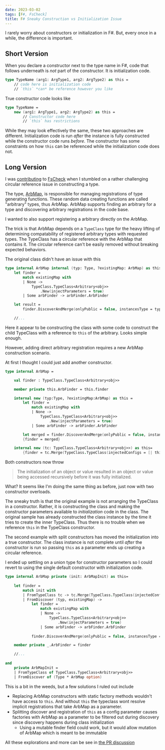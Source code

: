 ```yaml
---
date: 2023-03-02
tags: [F#, FsCheck]
title: F# Sneaky Construction vs Initialization Issue
---
```



I rarely worry about constructors or initialization in F#. But, every once in a while, the difference is important.
<!--more-->

## Short Version

When you declare a constructor next to the type name in F#, code that follows underneath is *not* part of the constructor.
It is initialization code.

```fsharp
type TypeName (arg1: ArgType1, arg2: ArgType2) as this =
    // code here is initialization code 
    // `this` *can* be reference however you like
```

True constructor code looks like
```fsharp
type TypeName =
    new (arg1: ArgType1, arg2: ArgType2) as this = 
        // Constructor code here
        // `this` has restrictions
```

While they may look effectively the same, these two approaches are different.
Initialization code is run *after* the instance is fully constructed 
while the constructor code runs *before*. 
The constructor has some constraints on how `this` can be referenced while
the initialization code does not.

## Long Version

I was [contributing](https://github.com/fscheck/FsCheck/issues/612) to [FsCheck](https://fscheck.github.io/FsCheck/QuickStart.html) 
when I stumbled on a rather challenging circular reference issue in constructing a type.

The type, [ArbMap](https://github.com/farlee2121/FsCheck/blob/cc4f3c0b2efb6d0a9f3fe9f8aa8fc8a95307b29e/src/FsCheck/ArbMap.fs), is responsible for managing registrations of type generating functions. These random data creating functions are called "arbitrary" types, thus ArbMap.
ArbMap supports finding an arbitrary for a type and discovering arbitrary registrations in the code base.

I wanted to also support registering a arbitrary directly on the ArbMap.

The trick is that ArbMap depends on a `TypeClass` type for the heavy lifting of determining compatability of registered arbitrary types with requested types.
The TypeClass has a circular reference with the ArbMap that contains it. The circular reference can't be easily removed without breaking expected behaviors.

The original class didn't have an issue with this

```fsharp
type internal ArbMap internal (typ: Type, ?existingMap: ArbMap) as this =
    let finder =
        match existingMap with
        | None ->
            TypeClass.TypeClass<Arbitrary<obj>>
                .New(injectParameters = true)
        | Some arbFinder -> arbFinder.ArbFinder

    let result =
        finder.DiscoverAndMerge(onlyPublic = false, instancesType = typ, newInjectedConfigs = [| this |])

    //...
```

Here it appear to be constructing the class with some code to construct the child TypeClass with a reference to `this` of the arbitrary.
Looks simple enough.

However, adding direct arbitrary registration requires a new ArbMap construction scenario.

At first I thought I could just add another constructor.

```fsharp
type internal ArbMap =

    val finder : TypeClass.TypeClass<Arbitrary<obj>>

    member private this.ArbFinder = this.finder

    internal new (typ:Type, ?existingMap:ArbMap) as this = 
        let finder =
            match existingMap with
            | None ->
                TypeClass.TypeClass<Arbitrary<obj>>
                    .New(injectParameters = true)
            | Some arbFinder -> arbFinder.ArbFinder

        let merged = finder.DiscoverAndMerge(onlyPublic = false, instancesType = typ, newInjectedConfigs = [| this |])
        {finder = merged}

    internal new (tc: TypeClass.TypeClass<Arbitrary<obj>>) as this=
        {finder = tc.Merge(TypeClass.TypeClass(injectedConfigs = [| this |]))}

```

Both constructors now throw
>The initialization of an object or value resulted in an object or value being accessed recursively before it was fully initialized.

What? It seems like I'm doing the same thing as before, just now with two constructor overloads.

The sneaky truth is that the original example is not arranging the TypeClass in a constructor.
Rather, it is constructing the class and making the constructor parameters available to *initialization* code in the class.
The original sample has already constructed the class instance by the time it tries to create the inner TypeClass. 
Thus there is no trouble when we reference `this` in the TypeClass constructor.

The second example with split constructors has moved the initialization into a true constructor. The class instance is not complete until
*after* the constructor is run so passing `this` as a parameter ends up creating a circular reference.

I ended up settling on a union type for constructor parameters so I could revert to using the single default constructor with initialization code.


```fsharp
type internal ArbMap private (init: ArbMapInit) as this=
    
    let finder = 
        match init with
        | FromTypeClass tc -> tc.Merge(TypeClass.TypeClass(injectedConfigs = [| this |]))
        | FromDiscover (typ, existingMap) -> 
            let finder =
                match existingMap with
                | None ->
                    TypeClass.TypeClass<Arbitrary<obj>>
                        .New(injectParameters = true)
                | Some arbFinder -> arbFinder.ArbFinder
            
            finder.DiscoverAndMerge(onlyPublic = false, instancesType = typ, newInjectedConfigs = [| this |])

    member private _.ArbFinder = finder

    //...
  
and 
    private ArbMapInit = 
    | FromTypeClass of TypeClass.TypeClass<Arbitrary<obj>>
    | FromDiscover of (Type * ArbMap option)
```

This is a bit in the weeds, but a few solutions I ruled out include
- Replacing ArbMap constructors with static factory methods wouldn't have access to `this`. And without `this` the typeclass wont resolve implicit registrations that take ArbMap as a parameter.
- Splitting discover and registration of `this` as a config parameter causes factories with ArbMap as a parameter to be filtered out during discovery since discovery happens during class initialization
  - Using a mutable finder field could work, but it would allow mutation of ArbMap which is meant to be immutable

All these explorations and more can be see in [the PR discussion](https://github.com/fscheck/FsCheck/pull/613#discussion_r913368006)

